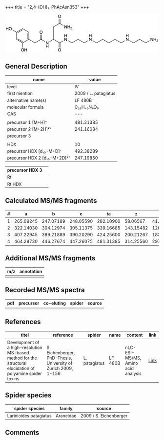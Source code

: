 +++
title = "2,4-(OH)₂-PhAcAsn353"
+++

![](/img/2-4-OH2-PhAcAsn353.png)

## General Description

| name                         | value                |
|------------------------------|----------------------|
| level                        | IV                   |
| first mention                | 2009 / L. patagiatus |
| alternative name(s)          | LF 480B              |
| molecular formula            | C₂₃H₄₀N₆O₅           |
| CAS                          | ---                  |
|                              |                      |
| precursor 1 [M+H]⁺           | 481.31385            |
| precursor 2 [M+2H]²⁺         | 241.16084            |
| precursor 3                  |                      |
|                              |                      |
| HDX                          | 10                   |
| precursor HDX   [d₁₀-M+D]⁺   | 492.38289            |
| precursor HDX 2 [d₁₀-M+2D]²⁺ | 247.19850            |

| precursor HDX 3 |  |
|-----------------|--|
| Rt              |  |
| Rt HDX          |  |

## Calculated MS/MS fragments

| # | a         | b         | c         | ta        | z         | y         | tz        |
|---|-----------|-----------|-----------|-----------|-----------|-----------|-----------|
| 1 | 265.08245 | 247.07189 | 248.05590 | 282.10900 | 58.06567  | 41.03912  | 75.09222  |
| 2 | 322.14030 | 304.12974 | 305.11375 | 339.16685 | 143.15482 | 126.12827 | 160.18137 |
| 3 | 407.22945 | 389.21889 | 390.20290 | 424.25600 | 200.21267 | 183.18612 | 217.23922 |
| 4 | 464.28730 | 446.27674 | 447.26075 | 481.31385 | 314.25560 | 297.22905 | 331.28215 |

## Additional MS/MS fragments

| m/z       | annotation |
|-----------|------------|
|           |            |

## Recorded MS/MS spectra

| pdf | precursor | co-eluting | spider    | source                              |
|-----|-----------|------------|-----------|-------------------------------------|
|     |           |            |           |                                     |

## References

| titel                                                                                                      | reference                                                     | spider        | name    | content                            | link                                                               |
|------------------------------------------------------------------------------------------------------------|---------------------------------------------------------------|---------------|---------|------------------------------------|--------------------------------------------------------------------|
| Development of a high-resolution MS-based method for the structural elucidation of polyamine spider toxins | S. Eichenberger, PhD-Thesis, University of Zurich 2009, 1-156 | L. patagiatus | LF 480B | nLC-ESI-MS/MS, Amino acid analysis | [Link](https://www.zora.uzh.ch/id/eprint/12787/1/Eichenberger.pdf) |

## Spider species

| spider species         | family    | source                 |
|------------------------|-----------|------------------------|
| Larinioides patagiatus | Araneidae | 2009 / S. Eichenberger |

## Comments